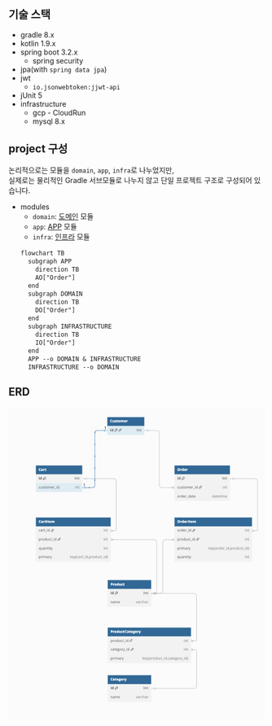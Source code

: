 ## 기술 스택

- gradle 8.x
- kotlin 1.9.x
- spring boot 3.2.x
    - spring security
- jpa(with `spring data jpa`)
- jwt
    - `io.jsonwebtoken:jjwt-api`
- jUnit 5
- infrastructure
    - gcp - CloudRun
    - mysql 8.x



## project 구성

논리적으로는 모듈을 `domain`, `app`, `infra`로 나누었지만,   
실제로는 물리적인 Gradle 서브모듈로 나누지 않고 단일 프로젝트 구조로 구성되어 있습니다.
- modules
    - `domain`: [도메인](./src/main/kotlin/com/dt/ecommerce/domain/README.md) 모듈
    - `app`: [APP](./src/main/kotlin/com/dt/ecommerce/app/README.md) 모듈
    - `infra`: [인프라](./src/main/kotlin/com/dt/ecommerce/infra/README.md) 모듈
  ```mermaid
  flowchart TB
    subgraph APP
      direction TB
      AO["Order"]
    end
    subgraph DOMAIN
      direction TB
      DO["Order"]
    end
    subgraph INFRASTRUCTURE
      direction TB
      IO["Order"]
    end
    APP --o DOMAIN & INFRASTRUCTURE
    INFRASTRUCTURE --o DOMAIN
  ```
  
## ERD

![](images/erd.png)